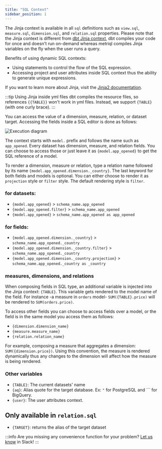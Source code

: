 ```yaml
---
title: "SQL Context"
sidebar_position: 1
---
```


The Jinja context is available in all `sql` definitions such as `view.sql`, `measure.sql`, `dimension.sql`, and `relation.sql` properties. Please note that the Jinja context is different from [dbt Jinja context](https://docs.getdbt.com/docs/building-a-dbt-project/jinja-macros), dbt compiles your code for once and doesn't run on-demand whereas metriql compiles Jinja variables on the fly when the user runs a query.

Benefits of using dynamic SQL contexts:

* Using statements to control the flow of the SQL expression.
* Accessing project and user attributes inside SQL context thus the ability to generate unique expressions.

If you want to learn more about Jinja, visit the [Jinja2 documentation](https://jinja.palletsprojects.com/en/2.10.x/templates/).


:::tip Using Jinja inside yml files
dbt compiles the resource files, so references `{{TABLE}}` won't work in yml files. Instead, we support `{TABLE}` (with one curly brace).
:::

You can access the value of a dimension, measure, relation, or dataset target. Accessing the fields inside a SQL editor is done as follows: 

![Execution diagram](https://files.readme.io/42f42ce-Untitled_Diagram_1.png)

The context starts with `model.` prefix and follows the name such as `app_opened`. Every dataset has dimension, measure, and relation fields. You can choose to access those or just leave it as `{model.app_opened}` to get the SQL reference of a model.

To render a dimension, measure or relation, type a relation name followed by its name `{model.app_opened.dimension._country}`. The last keyword for both fields and models is optional. You can either choose to render it as `projection` style or `filter` style. The default rendering style is `filter`.

### for datasets:
* `{model.app_opened}` > `schema_name.app_opened`
* `{model.app_opened.filter}` > `schema_name.app_opened`
* `{model.app_opened}` > `schema_name.app_opened as app_opened`

### for fields:
* `{model.app_opened.dimension._country}` > `schema_name.app_opened._country`
* `{model.app_opened.dimension._country.filter}` > `schema_name.app_opened._country`
* `{model.app_opened.dimension._country.projection}` > `schema_name.app_opened._country as _country`


### measures, dimensions, and relations

When composing fields in SQL type, an additional variable is injected into the Jinja context: `{TABLE}`. This variable gets rendered to the model name of the field. For instance -a measure in `orders` model- `SUM({TABLE}.price)` will be rendered to `SUM(orders.price)`.

To access other fields you can choose to access fields over a model, or the field is in the same model you access them as follows:

* `{dimension.dimension_name}`
* `{measure.measure_name}`
* `{relation.relation_name}`

For example, composing a measure that aggregates a dimension: `SUM({dimension.price})`. Using this convention, the measure is rendered dynamically thus any changes to the dimension will affect how the measure is being rendered.

### Other variables

* `{TABLE}`: The current datasets' name
* `{aq}`: Alias quote for the target database. Ex: `"` for PostgreSQL and ``` for BigQuery.
* `{user}`: The user attributes context. 

## Only available in `relation.sql`

* `{TARGET}`: returns the alias of the target dataset


:::info
Are you missing any convenience function for your problem? [Let us know](https://community.metriql.com) in Slack!
:::